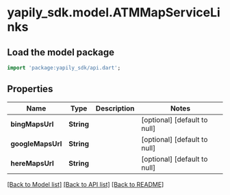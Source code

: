 # yapily_sdk.model.ATMMapServiceLinks

## Load the model package
```dart
import 'package:yapily_sdk/api.dart';
```

## Properties
Name | Type | Description | Notes
------------ | ------------- | ------------- | -------------
**bingMapsUrl** | **String** |  | [optional] [default to null]
**googleMapsUrl** | **String** |  | [optional] [default to null]
**hereMapsUrl** | **String** |  | [optional] [default to null]

[[Back to Model list]](../README.md#documentation-for-models) [[Back to API list]](../README.md#documentation-for-api-endpoints) [[Back to README]](../README.md)


